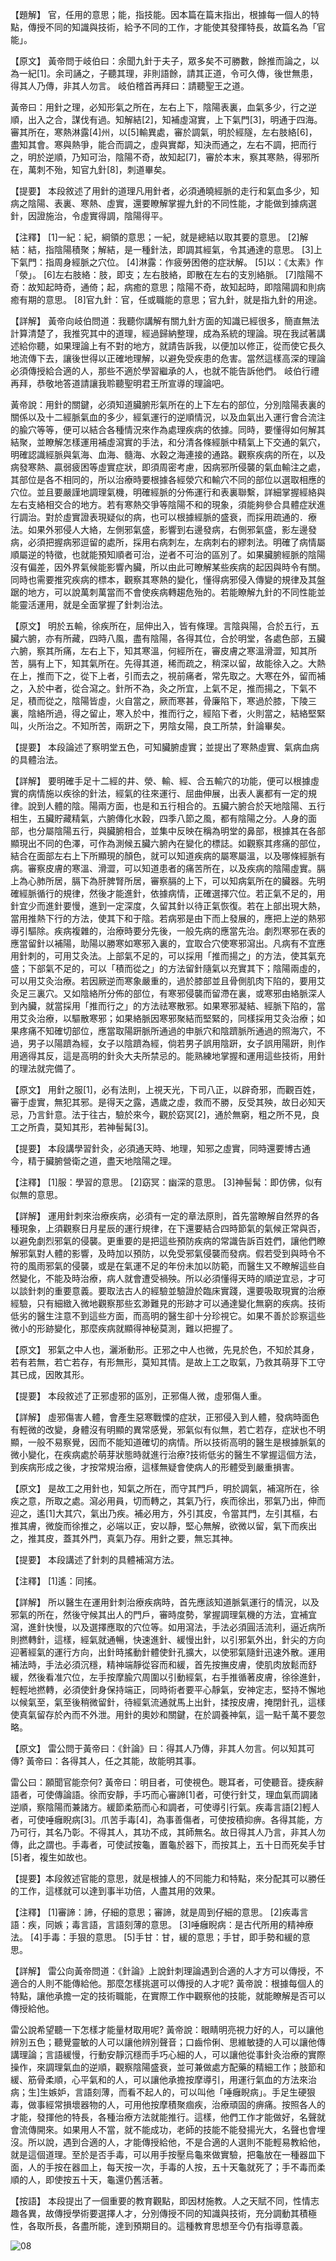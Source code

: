 
【題解】
官，任用的意思；能，指技能。因本篇在篇末指出，根據每一個人的特點，傳授不同的知識與技術，給予不同的工作，才能使其發揮特長，故篇名為「官能」。


【原文】
黃帝問于岐伯曰：余聞九針于夫子，眾多矣不可勝數，餘推而論之，以為一紀[1]。余司誦之，子聽其理，非則語餘，請其正道，令可久傳，後世無患，得其人乃傳，非其人勿言。
岐伯稽首再拜曰：請聽聖王之道。


黃帝曰：用針之理，必知形氣之所在，左右上下，陰陽表裏，血氣多少，行之逆順，出入之合，謀伐有過。知解結[2]，知補虛瀉實，上下氣門[3]，明通于四海。審其所在，寒熱淋露[4]州，以[5]輸異處，審於調氣，明於經隧，左右肢絡[6]，盡知其會。寒與熱爭，能合而調之，虛與實鄰，知決而通之，左右不調，把而行之，明於逆順，乃知可治，陰陽不奇，故知起[7]，審於本末，察其寒熱，得邪所在，萬刺不殆，知官九針[8]，刺道畢矣。


【提要】
本段敘述了用針的道理凡用針者，必須通曉經脈的走行和氣血多少，知病之陰陽、表裏、寒熱、虛實，還要瞭解掌握九針的不同性能，才能做到據病選針，因證施治，令虛實得調，陰陽得平。


【注釋】
[1]一紀：紀，綱領的意思；一紀，就是總結以取其要的意思。
[2]解結：結，指陰陽積聚；解結，是一種針法，即調其經氣，令其通達的意思。
[3]上下氣門：指周身經脈之穴位。
[4]淋露：作疲勞困倦的症狀解。
[5]以：《太素》作「滎」。
[6]左右肢絡：肢，即支；左右肢絡，即散在左右的支別絡脈。
[7]陰陽不奇：故知起時奇，通倚；起，病癒的意思；陰陽不奇，故知起時，即陰陽調和則病癒有期的意思。
[8]官九針：官，任或職能的意思；官九針，就是指九針的用途。


【詳解】
黃帝向岐伯問道：我聽你講解有關九針方面的知識已經很多，簡直無法計算清楚了，我推究其中的道理，經過歸納整理，成為系統的理論。現在我試著講述給你聽，如果理論上有不對的地方，就請告訴我，以便加以修正，從而使它長久地流傳下去，讓後世得以正確地理解，以避免受疾患的危害。當然這樣高深的理論必須傳授給合適的人，那些不適於學習繼承的人，也就不能告訴他們。
岐伯行禮再拜，恭敬地答道請讓我聆聽聖明君王所宣導的理論吧。


黃帝說：用針的關鍵，必須知道臟腑形氣所在的上下左右的部位，分別陰陽表裏的關係以及十二經脈氣血的多少，經氣運行的逆順情況，以及血氣出入運行會合流注的腧穴等等，便可以結合各種情況來作為處理疾病的依據。同時，要懂得如何解其結聚，並瞭解怎樣運用補虛瀉實的手法，和分清各條經脈中精氣上下交通的氣穴，明確認識經脈與氣海、血海、髓海、水穀之海連接的通路。觀察疾病的所在，以及病發寒熱、贏弱疲困等虛實症狀，即須周密考慮，因病邪所侵襲的氣血輸注之處，其部位是各不相同的，所以治療時要根據各經滎穴和輸穴不同的部位以選取相應的穴位。並且要嚴謹地調理氣機，明確經脈的分佈運行和表裏聯繫，詳細掌握經絡與左右支絡相交合的地方。若有寒熱交爭等陰陽不和的現象，須能夠參合具體症狀進行調治。對於虛實證表現疑似的病，也可以根據經脈的盛衰，而採用疏通的．療法。如果外邪侵人大絡，左側邪氣盛，影響到右邊發病，右側邪氣盛，影左邊發病，必須把握病邪逗留的處所，採用右病刺左，左病刺右的繆刺法。明確了病情屬順屬逆的特徵，也就能預知順者可治，逆者不可治的區別了。如果臟腑經脈的陰陽沒有偏差，因外界氣候能影響內臟，所以由此可瞭解某些疾病的起因與時令有關。同時也需要推究疾病的標本，觀察其寒熱的變化，懂得病邪侵入傳變的規律及其盤踞的地方，可以說萬刺萬當而不會使疾病轉趨危殆的。若能瞭解九針的不同性能並能靈活運用，就是全面掌握了針刺治法。


【原文】
明於五輸，徐疾所在，屈伸出入，皆有條理。言陰與陽，合於五行，五臟六腑，亦有所藏，四時八風，盡有陰陽，各得其位，合於明堂，各處色部，五臟六腑，察其所痛，左右上下，知其寒溫，何經所在，審皮膚之寒溫滑澀，知其所苦，膈有上下，知其氣所在。先得其道，稀而疏之，稍深以留，故能徐入之。大熱在上，推而下之，從下上者，引而去之，視前痛者，常先取之。大寒在外，留而補之，入於中者，從合瀉之。針所不為，灸之所宜，上氣不足，推而揚之，下氣不足，積而從之，陰陽皆虛，火自當之，厥而寒甚，骨廉陷下，寒過於膝，下陵三裏，陰絡所過，得之留止，寒入於中，推而行之，經陷下者，火則當之，結絡堅緊叫，火所治之。不知所苦，兩趼之下，男陰女陽，良工所禁，針論畢矣。


【提要】
本段論述了察明堂五色，可知臟腑虛實；並提出了寒熱虛實、氣病血病的具體治法。


【詳解】
要明確手足十二經的井、滎、輸、經、合五輸穴的功能，便可以根據虛實的病情施以疾徐的針法，經氣的往來運行、屈曲伸展，出表人裏都有一定的規律。說到人體的陰。陽兩方面，也是和五行相合的。五臟六腑合於天地陰陽、五行相生，五臟貯藏精氣，六腑傳化水穀，四季八節之風，都有陰陽之分。人身的面部，也分屬陰陽五行，與臟腑相合，並集中反映在稱為明堂的鼻部，根據其在各部顯現出不同的色澤，可作為測候五臟六腑內在變化的標誌。如觀察其疼痛的部位，結合在面部左右上下所顯現的顏色，就可以知道疾病的屬寒屬溫，以及哪條經脈有病。審察皮膚的寒溫、滑澀，可以知道患者的痛苦所在，以及疾病的陰陽虛實。膈上為心肺所居，膈下為肝脾腎所居，審察膈的上下，可以知病氣所在的臟器。先明確經脈循行的規律，然後才能進針，依據病情，正確選擇穴位。若正氣不足的，用針宜少而進針要慢，進到一定深度，久留其針以待正氣恢復。若在上部出現大熱，當用推熱下行的方法，使其下和于陰。若病邪是由下而上發展的，應把上逆的熱邪導引驅除。疾病複雜的，治療時要分先後，一般先病的應當先治。劇烈寒邪在表的應當留針以補陽，助陽以勝寒如寒邪入裏的，宜取合穴使寒邪瀉出。凡病有不宜應用針刺的，可用艾灸法。上部氣不足的，可以採用「推而揚之」的方法，使其氣充盛；下部氣不足的，可以「積而從之」的方法留針隨氣以充實其下；陰陽兩虛的，可以用艾灸治療。若因厥逆而寒象嚴重的，過於膝部並且骨側肌肉下陷的，要用艾灸足三裏穴。又如陰絡所分佈的部位，有寒邪侵襲而留滯在裏，或寒邪由絡脈深人到內臟，就當採用「推而行之」的方法祛寒散邪。如果寒邪凝結、經脈下陷的，當用艾灸治療，以驅散寒邪；如果絡脈因寒邪聚結而堅緊的，同樣採用艾灸治療；如果疼痛不知確切部位，應當取陽趼脈所通過的申脈穴和陰躋脈所通過的照海穴，不過，男子以陽躋為經，女子以陰躋為經，倘若男子誤用陰趼，女子誤用陽趼，則作用適得其反，這是高明的針灸大夫所禁忌的。能熟練地掌握和運用這些技術，用針的理法就完備了。


【原文】
用針之服[1]，必有法則，上視天光，下司八正，以辟奇邪，而觀百姓，審于虛實，無犯其邪。是得天之露，遇歲之虛，救而不勝，反受其殃，故日必知天忌，乃言針意。法于往古，驗於來今，觀於窈冥[2]，通於無窮，粗之所不見，良工之所貴，莫知其形，若神髻髯[3]。


【提要】
本段講學習針灸，必須通天時、地理，知邪之虛實，同時還要博古通今，精于臟腑營衛之道，盡天地陰陽之理。


【注釋】
[1]服：學習的意思。
[2]窈冥：幽深的意思。
[3]神髻髯：即仿佛，似有似無的意思。


【詳解】
運用針刺來治療疾病，必須有一定的章法原則，首先當瞭解自然界的各種現象，上須觀察日月星辰的運行規律，在下還要結合四時節氣的氣候正常與否，以避免劇烈邪氣的侵襲。更重要的是把這些預防疾病的常識告訴百姓們，讓他們瞭解邪氣對人體的影響，及時加以預防，以免受邪氣侵襲而發病。假若受到與時令不符的風雨邪氣的侵襲，或是在氣運不足的年份未加以防範，而醫生又不瞭解這些自然變化，不能及時治療，病人就會遭受禍殃。所以必須懂得天時的順逆宜忌，才可以談針刺的重要意義。要取法古人的經驗並驗證於臨床實踐，還要吸取現實的治療經驗，只有細緻入微地觀察那些玄渺難見的形跡才可以通達變化無窮的疾病。技術低劣的醫生注意不到這些方面，而高明的醫生卻十分珍視它。如果不善於診察這些微小的形跡變化，那麼疾病就顯得神秘莫測，難以把握了。


【原文】
邪氣之中人也，灑淅動形。正邪之中人也微，先見於色，不知於其身，若有若無，若亡若存，有形無形，莫知其情。是故上工之取氣，乃救其萌芽下工守其已成，因敗其形。


【提要】
本段敘述了正邪虛邪的區別，正邪傷人微，虛邪傷人重。


【詳解】
虛邪傷害人體，會產生惡寒戰慄的症狀，正邪侵入到人體，發病時面色有輕微的改變，身體沒有明顯的異常感覺，邪氣似有似無，若亡若存，症狀也不明顯，一般不易察覺，因而不能知道確切的病情。所以技術高明的醫生是根據脈氣的微小變化，在疾病處於萌芽狀態時就進行治療?技術低劣的醫生不掌握這個方法，到疾病形成之後，才按常規治療，這樣無疑會使病人的形體受到嚴重損害。


【原文】
是故工之用針也，知氣之所在，而守其門戶，明於調氣，補瀉所在，徐疾之意，所取之處。瀉必用員，切而轉之，其氣乃行，疾而徐出，邪氣乃出，伸而迎之，遙[1]大其穴，氣出乃疾。補必用方，外引其皮，令當其門，左引其樞，右推其膚，微旋而徐推之，必端以正，安以靜，堅心無解，欲微以留，氣下而疾出之，推其皮，蓋其外門，真氣乃存。用針之要，無忘其神。


【提要】
本段講述了針刺的具體補瀉方法。


【注釋】
[1]遙：同搖。


【詳解】
所以醫生在運用針刺治療疾病時，首先應該知道脈氣運行的情況，以及邪氣的所在，然後守候其出人的門戶，審時度勢，掌握調理氣機的方法，宜補宜瀉，進針快慢，以及選擇應取的穴位等。如用瀉法，手法必須圓活流利，逼近病所則撚轉針，這樣，經氣就通暢，快速進針、緩慢出針，以引邪氣外出，針尖的方向迎著經氣的運行方向，出針時搖動針體使針孔擴大，以使邪氣隨針迅速外散。運用補法時，手法必須沉穩，精神端靜從容而和緩，首先按撫皮膚，使肌肉放鬆而舒緩，然後看准穴位，左手按摩腧穴周圍以引動經氣，右手推循著皮膚，徐徐進針，輕輕地撚轉，必須使針身保持端正，同時術者要平心靜氣，安神定志，堅持不懈地以候氣至，氣至後稍微留針，待經氣流通就馬上出針，揉按皮膚，掩閉針孔，這樣使真氣留存於內而不外泄。用針的奧妙和關鍵，在於調養神氣，這一點千萬不要忽略。


【原文】
雷公問于黃帝曰：《針論》曰：得其人乃傳，非其人勿言。何以知其可傳?
黃帝曰：各得其人，任之其能，故能明其事。


雷公曰：願聞官能奈何?
黃帝曰：明目者，可使視色。聰耳者，可使聽音。捷疾辭語者，可使傳論語。徐而安靜，手巧而心審諦[1]者，可使行針艾，理血氣而調諸逆順，察陰陽而兼諸方。緩節柔筋而心和調者，可使導引行氣。疾毒言語[2]輕人者，可使唾癰睨病[3]。爪苦手毒[4]，為事善傷者，可使按積抑痹。各得其能，方乃可行，其名乃彰。不得其人，其功不成，其師無名。故日得其人乃言，非其人勿傳，此之謂也。手毒者，可使試按龜，置龜於器下，而按其上，五十日而死矣手甘[5]者，複生如故也。


【提要】本段敘述官能的意思，就是根據人的不同能力和特點，來分配其可以勝任的工作，這樣就可以達到事半功倍，人盡其用的效果。


【注釋】
[1]審諦：諦，仔細的意思；審諦，就是周到仔細的意思。
[2]疾毒言語：疾，同嫉；毒言語，言語刻薄的意思。
[3]唾癰睨病：是古代所用的精神療法。
[4]手毒：手狠的意思。
[5]手甘：甘，緩的意思；手甘，即手勢和緩的意思。


【詳解】
雷公向黃帝問道：《針論》上說針刺理論遇到合適的人才方可以傳授，不適合的人則不能傳給他。那麼怎樣挑選可以傳授的人才呢?
黃帝說：根據每個人的特點，讓他承擔一定的技術職能，在實際工作中觀察他的技能，就能瞭解是否可以傳授給他。


雷公說希望聽一下怎樣才能量材取用呢?
黃帝說：眼睛明亮視力好的人，可以讓他辨別五色；聽覺靈敏的人可以讓他辨別聲音；口齒伶俐、思維敏捷的人可以讓他傳講理論；言語緩慢，行動安靜沉穩而手巧心細的人，可以讓他從事針灸治療的實際操作，來調理氣血的逆順，觀察陰陽盛衰，並可兼做處方配藥的精細工作；肢節和緩、筋骨柔順，心平氣和的人，可以讓他承擔按摩導引，用運行氣血的方法來治病；生]生嫉妒，言語刻薄，而看不起人的，可以叫他「唾癰睨病」。手足生硬狠毒，做事經常損壞器物的人，可用他按摩積聚痼疾，治療頑固的痹痛。按照各人的才能，發揮他的特長，各種治療方法就能推行。這樣，他們工作才能做好，名聲就會流傳開來。如果用人不當，就不能成功，老師的技能不能發揚光大，名聲也會埋沒。所以說，遇到合適的人，才能傳授給他，不是合適的人選則不能輕易教給他，就是這個道理。至於是否手毒，可以用手按壓烏龜來做實驗，把龜放在一種器皿下面，人的手按在器皿上，每天按一次，手毒的人按，五十天龜就死了；手不毒而柔順的人，即使按五十天，龜還仍舊活著。


【按語】
本段提出了一個重要的教育觀點，即因材施教。人之天賦不同，性情志趣各異，故傳授學術要選擇人才，分別傳授不同的知識與技術，充分調動其積極性，各取所長，各盡所能，達到預期目的。這種教育思想至今仍有指導意義。


![08](images/3740651419_92b4cb1576_o.jpg)


